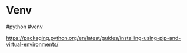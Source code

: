 # Venv

#python #venv

https://packaging.python.org/en/latest/guides/installing-using-pip-and-virtual-environments/